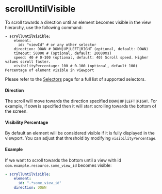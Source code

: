# scrollUntilVisible

To scroll towards a direction until an element becomes visible in the view hierarchy, use the following command:

<pre class="language-yaml"><code class="lang-yaml"><strong>- scrollUntilVisible:
</strong>    element:
      id: "viewId" # or any other selector
    direction: DOWN # DOWN|UP|LEFT|RIGHT (optional, default: DOWN)
    timeout: 50000 # (optional, default: 20000ms)
    speed: 40 # 0-100 (optional, default: 40) Scroll speed. Higher values scroll faster.
    visibilityPercentage: 100 # 0-100 (optional, default 100) Percentage of element visible in viewport
</code></pre>

Please refer to the [Selectors](../selectors.md) page for a full list of supported selectors.

#### Direction

The scroll will move towards the direction specified `DOWN|UP|LEFT|RIGHT`. For example, if `DOWN` is specified then it will start scrolling towards the bottom of the screen.

#### Visibility Percentage

By default an element will be considered visible if it is fully displayed in the viewport. You can adjust that threshold by modifying `visibilityPercentage`.

#### Example

If we want to scroll towards the bottom until a view with id `com.example.resource.some_view_id` becomes visible:

```yaml
- scrollUntilVisible:
    element:
      id: ".*some_view_id"
    direction: DOWN
```
